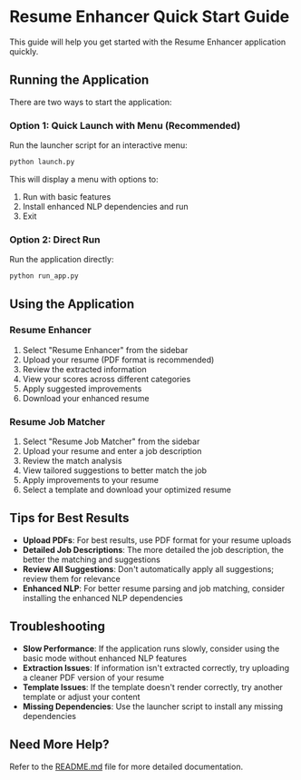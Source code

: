 # Resume Enhancer Quick Start Guide

This guide will help you get started with the Resume Enhancer application quickly.

## Running the Application

There are two ways to start the application:

### Option 1: Quick Launch with Menu (Recommended)

Run the launcher script for an interactive menu:

```bash
python launch.py
```

This will display a menu with options to:
1. Run with basic features
2. Install enhanced NLP dependencies and run
3. Exit

### Option 2: Direct Run

Run the application directly:

```bash
python run_app.py
```

## Using the Application

### Resume Enhancer

1. Select "Resume Enhancer" from the sidebar
2. Upload your resume (PDF format is recommended)
3. Review the extracted information
4. View your scores across different categories
5. Apply suggested improvements
6. Download your enhanced resume

### Resume Job Matcher

1. Select "Resume Job Matcher" from the sidebar
2. Upload your resume and enter a job description
3. Review the match analysis
4. View tailored suggestions to better match the job
5. Apply improvements to your resume
6. Select a template and download your optimized resume

## Tips for Best Results

- **Upload PDFs**: For best results, use PDF format for your resume uploads
- **Detailed Job Descriptions**: The more detailed the job description, the better the matching and suggestions
- **Review All Suggestions**: Don't automatically apply all suggestions; review them for relevance
- **Enhanced NLP**: For better resume parsing and job matching, consider installing the enhanced NLP dependencies

## Troubleshooting

- **Slow Performance**: If the application runs slowly, consider using the basic mode without enhanced NLP features
- **Extraction Issues**: If information isn't extracted correctly, try uploading a cleaner PDF version of your resume
- **Template Issues**: If the template doesn't render correctly, try another template or adjust your content
- **Missing Dependencies**: Use the launcher script to install any missing dependencies

## Need More Help?

Refer to the [README.md](README.md) file for more detailed documentation. 